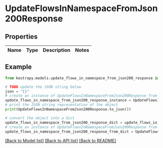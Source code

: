 # UpdateFlowsInNamespaceFromJson200Response


## Properties

Name | Type | Description | Notes
------------ | ------------- | ------------- | -------------

## Example

```python
from kestrapy.models.update_flows_in_namespace_from_json200_response import UpdateFlowsInNamespaceFromJson200Response

# TODO update the JSON string below
json = "{}"
# create an instance of UpdateFlowsInNamespaceFromJson200Response from a JSON string
update_flows_in_namespace_from_json200_response_instance = UpdateFlowsInNamespaceFromJson200Response.from_json(json)
# print the JSON string representation of the object
print(UpdateFlowsInNamespaceFromJson200Response.to_json())

# convert the object into a dict
update_flows_in_namespace_from_json200_response_dict = update_flows_in_namespace_from_json200_response_instance.to_dict()
# create an instance of UpdateFlowsInNamespaceFromJson200Response from a dict
update_flows_in_namespace_from_json200_response_from_dict = UpdateFlowsInNamespaceFromJson200Response.from_dict(update_flows_in_namespace_from_json200_response_dict)
```
[[Back to Model list]](../README.md#documentation-for-models) [[Back to API list]](../README.md#documentation-for-api-endpoints) [[Back to README]](../README.md)


